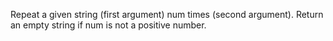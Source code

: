 Repeat a given string (first argument) num times
(second argument). Return an empty string if num
is not a positive number.
